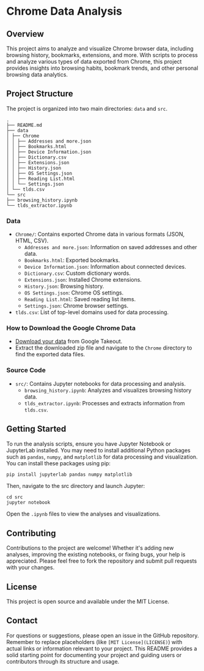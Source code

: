 # Chrome Data Analysis

## Overview

This project aims to analyze and visualize Chrome browser data, including browsing history, bookmarks, extensions, and more. With scripts to process and analyze various types of data exported from Chrome, this project provides insights into browsing habits, bookmark trends, and other personal browsing data analytics.

## Project Structure

The project is organized into two main directories: `data` and `src`.
```
.
├── README.md
├── data
│ ├── Chrome
│ │ ├── Addresses and more.json
│ │ ├── Bookmarks.html
│ │ ├── Device Information.json
│ │ ├── Dictionary.csv
│ │ ├── Extensions.json
│ │ ├── History.json
│ │ ├── OS Settings.json
│ │ ├── Reading List.html
│ │ └── Settings.json
│ └── tlds.csv
└── src
├── browsing_history.ipynb
└── tlds_extractor.ipynb
```

### Data

- `Chrome/`: Contains exported Chrome data in various formats (JSON, HTML, CSV).
  - `Addresses and more.json`: Information on saved addresses and other data.
  - `Bookmarks.html`: Exported bookmarks.
  - `Device Information.json`: Information about connected devices.
  - `Dictionary.csv`: Custom dictionary words.
  - `Extensions.json`: Installed Chrome extensions.
  - `History.json`: Browsing history.
  - `OS Settings.json`: Chrome OS settings.
  - `Reading List.html`: Saved reading list items.
  - `Settings.json`: Chrome browser settings.
- `tlds.csv`: List of top-level domains used for data processing.

### How to Download the Google Chrome Data
- [Download your data](https://takeout.google.com/settings/takeout) from Google Takeout.
- Extract the downloaded zip file and navigate to the `Chrome` directory to find the exported data files.

### Source Code

- `src/`: Contains Jupyter notebooks for data processing and analysis.
  - `browsing_history.ipynb`: Analyzes and visualizes browsing history data.
  - `tlds_extractor.ipynb`: Processes and extracts information from `tlds.csv`.

## Getting Started

To run the analysis scripts, ensure you have Jupyter Notebook or JupyterLab installed. You may need to install additional Python packages such as `pandas`, `numpy`, and `matplotlib` for data processing and visualization. You can install these packages using pip:

```sh
pip install jupyterlab pandas numpy matplotlib
```
Then, navigate to the src directory and launch Jupyter:

```
cd src
jupyter notebook
```
Open the `.ipynb` files to view the analyses and visualizations.

## Contributing
Contributions to the project are welcome! Whether it's adding new analyses, improving the existing notebooks, or fixing bugs, your help is appreciated. Please feel free to fork the repository and submit pull requests with your changes.

## License
This project is open source and available under the MIT License.

## Contact
For questions or suggestions, please open an issue in the GitHub repository.
Remember to replace placeholders (like `[MIT License](LICENSE)`) with actual links or information relevant to your project. This README provides a solid starting point for documenting your project and guiding users or contributors through its structure and usage.
